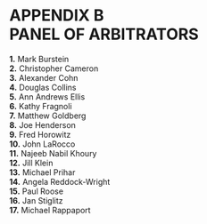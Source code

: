 # APPENDIX B <br> PANEL OF ARBITRATORS 

<div class="lvl2"><b>1.</b> Mark Burstein</div>
<div class="lvl2"><b>2.</b> Christopher Cameron</div>
<div class="lvl2"><b>3.</b> Alexander Cohn</div>
<div class="lvl2"><b>4.</b> Douglas Collins</div>
<div class="lvl2"><b>5.</b> Ann Andrews Ellis</div>
<div class="lvl2"><b>6.</b> Kathy Fragnoli</div>
<div class="lvl2"><b>7.</b> Matthew Goldberg</div>
<div class="lvl2"><b>8.</b> Joe Henderson</div>
<div class="lvl2"><b>9.</b> Fred Horowitz</div>
<div class="lvl2"><b>10.</b> John LaRocco</div>
<div class="lvl2"><b>11.</b> Najeeb Nabil Khoury</div>
<div class="lvl2"><b>12.</b> Jill Klein</div>
<div class="lvl2"><b>13.</b> Michael Prihar</div>
<div class="lvl2"><b>14.</b> Angela Reddock-Wright</div>
<div class="lvl2"><b>15.</b> Paul Roose</div>
<div class="lvl2"><b>16.</b> Jan Stiglitz</div>
<div class="lvl2"><b>17.</b> Michael Rappaport</div>

